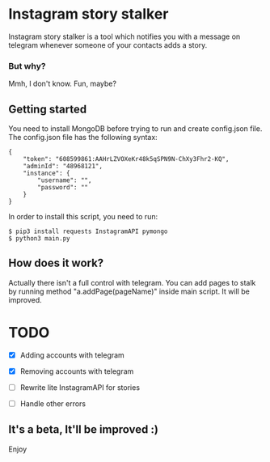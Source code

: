 # Instagram story stalker

Instagram story stalker is a tool which notifies you with a message on telegram whenever someone of your contacts adds a story.
### But why?
Mmh, I don't know. Fun, maybe?

## Getting started
You need to install MongoDB before trying to run and create config.json file.
The config.json file has the following syntax:
```
{
    "token": "608599861:AAHrLZVOXeKr48k5qSPN9N-ChXy3Fhr2-KQ",
    "adminId": "48968121",
    "instance": {
        "username": "",
        "password": ""
    }
}
```

In order to install this script, you need to run:
```
$ pip3 install requests InstagramAPI pymongo
$ python3 main.py
```

## How does it work?
Actually there isn't a full control with telegram. You can add pages to stalk by running method "a.addPage(pageName)" inside main script. It will be improved.

# TODO

- [x] Adding accounts with telegram
- [x] Removing accounts with telegram
- [ ] Rewrite lite InstagramAPI for stories
- [ ] Handle other errors


## It's a beta, It'll be improved :)
Enjoy
